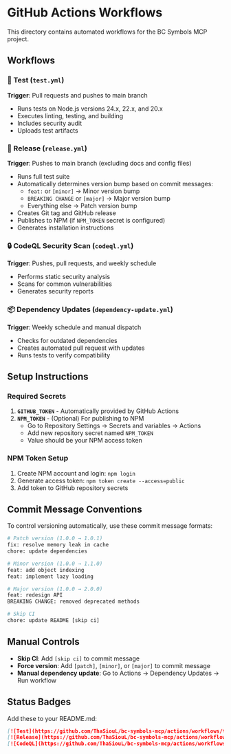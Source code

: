 # GitHub Actions Workflows

This directory contains automated workflows for the BC Symbols MCP project.

## Workflows

### 🧪 Test (`test.yml`)
**Trigger**: Pull requests and pushes to main branch

- Runs tests on Node.js versions 24.x, 22.x, and 20.x
- Executes linting, testing, and building
- Includes security audit
- Uploads test artifacts

### 🚀 Release (`release.yml`) 
**Trigger**: Pushes to main branch (excluding docs and config files)

- Runs full test suite
- Automatically determines version bump based on commit messages:
  - `feat:` or `[minor]` → Minor version bump
  - `BREAKING CHANGE` or `[major]` → Major version bump  
  - Everything else → Patch version bump
- Creates Git tag and GitHub release
- Publishes to NPM (if `NPM_TOKEN` secret is configured)
- Generates installation instructions

### 🔒 CodeQL Security Scan (`codeql.yml`)
**Trigger**: Pushes, pull requests, and weekly schedule

- Performs static security analysis
- Scans for common vulnerabilities
- Generates security reports

### 📦 Dependency Updates (`dependency-update.yml`)
**Trigger**: Weekly schedule and manual dispatch

- Checks for outdated dependencies
- Creates automated pull request with updates
- Runs tests to verify compatibility

## Setup Instructions

### Required Secrets

1. **`GITHUB_TOKEN`** - Automatically provided by GitHub Actions
2. **`NPM_TOKEN`** - (Optional) For publishing to NPM
   - Go to Repository Settings → Secrets and variables → Actions
   - Add new repository secret named `NPM_TOKEN`
   - Value should be your NPM access token

### NPM Token Setup

1. Create NPM account and login: `npm login`
2. Generate access token: `npm token create --access=public`
3. Add token to GitHub repository secrets

## Commit Message Conventions

To control versioning automatically, use these commit message formats:

```bash
# Patch version (1.0.0 → 1.0.1)
fix: resolve memory leak in cache
chore: update dependencies

# Minor version (1.0.0 → 1.1.0)  
feat: add object indexing
feat: implement lazy loading

# Major version (1.0.0 → 2.0.0)
feat: redesign API
BREAKING CHANGE: removed deprecated methods

# Skip CI
chore: update README [skip ci]
```

## Manual Controls

- **Skip CI**: Add `[skip ci]` to commit message
- **Force version**: Add `[patch]`, `[minor]`, or `[major]` to commit message
- **Manual dependency update**: Go to Actions → Dependency Updates → Run workflow

## Status Badges

Add these to your README.md:

```markdown
[![Test](https://github.com/ThaSiouL/bc-symbols-mcp/actions/workflows/test.yml/badge.svg)](https://github.com/ThaSiouL/bc-symbols-mcp/actions/workflows/test.yml)
[![Release](https://github.com/ThaSiouL/bc-symbols-mcp/actions/workflows/release.yml/badge.svg)](https://github.com/ThaSiouL/bc-symbols-mcp/actions/workflows/release.yml)
[![CodeQL](https://github.com/ThaSiouL/bc-symbols-mcp/actions/workflows/codeql.yml/badge.svg)](https://github.com/ThaSiouL/bc-symbols-mcp/actions/workflows/codeql.yml)
```